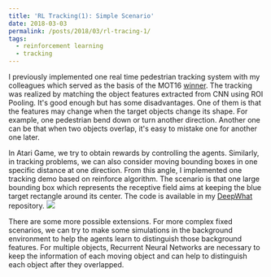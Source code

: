 ```yaml
---
title: 'RL Tracking(1): Simple Scenario'
date: 2018-03-03
permalink: /posts/2018/03/rl-tracing-1/
tags:
  - reinforcement learning
  - tracking
---
```


I previously implemented one real time pedestrian tracking system with my colleagues which served as the basis of the MOT16 [winner](https://motchallenge.net/tracker/HT_SJTUZTE).
The tracking was realized by matching the object features extracted from CNN using ROI Pooling. It's good enough but has some disadvantages. One of them is that the features may change when the target objects change its shape.
For example, one pedestrian bend down or turn another direction. Another one can be that when two objects overlap, it's easy to mistake one for another one later.

In Atari Game, we try to obtain rewards by controlling the agents. Similarly, in tracking problems, we can also consider moving bounding boxes in one specific distance at one direction.
From this angle, I implemented one tracking demo based on reinforce algorithm. The scenario is that one large bounding box which represents the receptive field aims at keeping the blue target rectangle around its center.
The code is available in my [DeepWhat](https://github.com/NoListen/DeepWhat/tree/master/rl_tracking) repository.
[![](https://i.ytimg.com/vi/pqewVnAjMMw/sddefault.jpg)](https://www.youtube.com/watch?v=pqewVnAjMMw)

There are some more possible extensions.
For more complex fixed scenarios, we can try to make some simulations in the background environment to help the agents learn to distinguish those background features.
For multiple objects, Recurrent Neural Networks are necessary to keep the information of each moving object and can help to distinguish each object after they overlapped.
